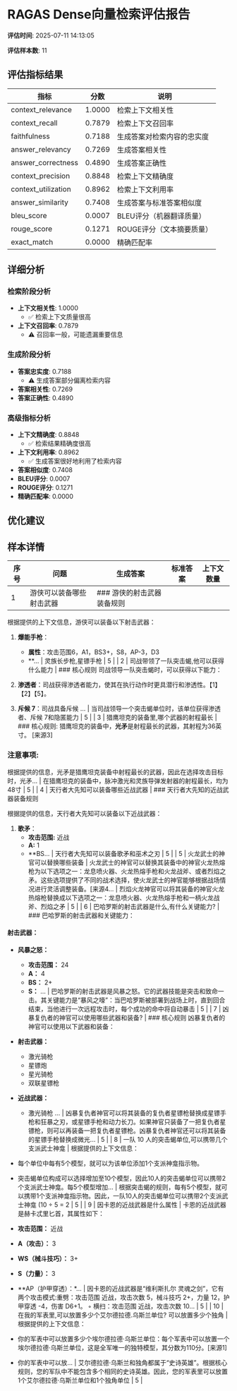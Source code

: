 # RAGAS Dense向量检索评估报告

**评估时间**: 2025-07-11 14:13:05

**评估样本数**: 11

## 评估指标结果

| 指标 | 分数 | 说明 |
|------|------|------|
| context_relevance | 1.0000 | 检索上下文相关性 |
| context_recall | 0.7879 | 检索上下文召回率 |
| faithfulness | 0.7188 | 生成答案对检索内容的忠实度 |
| answer_relevancy | 0.7269 | 生成答案相关性 |
| answer_correctness | 0.4890 | 生成答案正确性 |
| context_precision | 0.8848 | 检索上下文精确度 |
| context_utilization | 0.8962 | 检索上下文利用率 |
| answer_similarity | 0.7408 | 生成答案与标准答案相似度 |
| bleu_score | 0.0007 | BLEU评分（机器翻译质量） |
| rouge_score | 0.1271 | ROUGE评分（文本摘要质量） |
| exact_match | 0.0000 | 精确匹配率 |

## 详细分析

### 检索阶段分析

- **上下文相关性**: 1.0000
  - ✅ 检索上下文质量很高
- **上下文召回率**: 0.7879
  - ⚠️ 召回率一般，可能遗漏重要信息

### 生成阶段分析

- **答案忠实度**: 0.7188
  - ⚠️ 生成答案部分偏离检索内容
- **答案相关性**: 0.7269
- **答案正确性**: 0.4890

### 高级指标分析

- **上下文精确度**: 0.8848
  - ✅ 检索结果精确度很高
- **上下文利用率**: 0.8962
  - ✅ 生成答案很好地利用了检索内容
- **答案相似度**: 0.7408
- **BLEU评分**: 0.0007
- **ROUGE评分**: 0.1271
- **精确匹配率**: 0.0000

## 优化建议


## 样本详情

| 序号 | 问题 | 生成答案 | 标准答案 | 上下文数量 |
|------|------|----------|----------|------------|
| 1 | 游侠可以装备哪些射击武器 | ### 游侠的射击武器装备规则

根据提供的上下文信息，游侠可以装备以下射击武器：

1. **爆能手枪**：
   - **属性**：攻击范围6，A1，BS3+，S8，AP-3，D3
   - **... | 灵族长步枪,星镖手枪 | 5 |
| 2 | 司战带领了一队突击蝎,他可以获得什么能力 | ### 核心规则
司战领导一队突击蝎时，可以获得以下能力：

1. **渗透者**：司战获得渗透者能力，使其在执行动作时更具潜行和渗透性。【1】【2】【5】。

2. **斥候 7**：司战具备斥候 ... | 当司战领导一个突击蝎单位时，该单位获得渗透者、斥候 7和隐匿能力
 | 5 |
| 3 | 猎鹰坦克的装备里,哪个武器的射程最长 | ### 核心规则:
猎鹰坦克的装备中，**光矛**是射程最长的武器，其射程为36英寸。 [来源3]

### 注意事项:
根据提供的信息，光矛是猎鹰坦克装备中射程最长的武器，因此在选择攻击目标时，光矛... | 在猎鹰坦克的装备中，脉冲激光和灵族导弹发射器的射程最长，均为48寸 | 5 |
| 4 | 天行者大先知可以装备哪些近战武器 | ### 天行者大先知的近战武器装备规则

根据提供的信息，天行者大先知可以装备以下近战武器：

1. **歌矛**：
   - **攻击范围:** 近战
   - **A:** 1
   - **BS... | 天行者大先知可以装备歌矛和巫术之刃 | 5 |
| 5 | 火龙武士的神官可以替换哪些装备 | 火龙武士的神官可以替换其装备中的神官火龙热熔枪为以下选项之一：龙息喷火器、火龙热熔手枪和火龙战斧、或者烈焰之矛。这些选项提供了不同的战术选择，使火龙武士的神官能够根据战场情况进行灵活调整装备。[来源4... | 烈焰火龙神官可以将其装备的神官火龙热熔枪替换成以下选项之一：龙息喷火器、火龙热熔手枪和一柄火龙战斧、烈焰之矛 | 5 |
| 6 | 巴哈罗斯的射击武器是什么,有什么关键能力? | ### 巴哈罗斯的射击武器和关键能力：

#### 射击武器：
- **风暴之怒：**
  - **攻击范围：** 24
  - **A：** 4
  - **BS：** 2+
  - **S：** ... | 巴哈罗斯的射击武器是风暴之怒。它的武器技能是突击和致命一击。其关键能力是“暴风之嚎”：当巴哈罗斯被部署到战场上时，直到回合结束，当他进行一次远程攻击时，每个成功的命中将自动暴击 | 5 |
| 7 | 凶暴复仇者的神官可以使用哪些武器和装备? | ### 核心规则
凶暴复仇者的神官可以使用以下武器和装备：
- **射击武器：**
  - 激光骑枪
  - 星镖炮
  - 星光骑枪
  - 双联星镖枪
- **近战武器：**
  - 激光骑枪
 ... | 凶暴复仇者神官可以将其装备的复仇者星镖枪替换成星镖手枪和狂暴之刃，或星镖手枪和动力长刀。如果神官只装备了一把复仇者星镖枪，则可以再装备一把复仇者星镖枪。凶暴复仇者神官还可以将其装备的星镖手枪替换成微光... | 5 |
| 8 | 一队 10 人的突击蝎单位,可以携带几个支派武士神龛 | 根据提供的上下文信息：

- 每个单位中每有5个模型，就可以为该单位添加1个支派神龛指示物。
- 突击蝎单位构成可以选择增加至10个模型，因此10人的突击蝎单位可以携带2个支派武士神龛。每5个模型增加... | 根据突击蝎的规则，每有5个模型，就可以携带1个支派神龛指示物。因此，一队10人的突击蝎单位可以携带2个支派武士神龛 (10 ÷ 5 = 2 | 5 |
| 9 | 因卡恩的近战武器是什么属性 | 卡恩的近战武器是赫卡忒里匕首，其属性如下：
- **攻击范围：** 近战
- **A（攻击）：** 3
- **WS（械斗技巧）：** 3+
- **S（力量）：** 3
- **AP（护甲穿透）：*... | 因卡恩的近战武器是“维利斯扎尔 灵魂之剑”，它有两个攻击模式:重劈：攻击范围 近战，攻击次数 5，械斗技巧 2+，力量 12，护甲穿透 -4，伤害 D6+1。
◦
横扫：攻击范围 近战，攻击次数 10... | 5 |
| 10 | 在我的军表里,可以放置多少个艾尔德拉德.乌斯兰单位? 可以放置多少个独角 | 根据提供的上下文信息：

- 你的军表中可以放置多少个埃尔德拉德·乌斯兰单位：每个军表中可以放置一个埃尔德拉德·乌斯兰单位，这是全军唯一的独特模型，其分数为110分。[来源1]

- 你的军表中可以放... | 艾尔德拉德·乌斯兰和独角都属于“史诗英雄”。根据核心规则，您的军队中不能包含多个相同的史诗英雄。因此，您的军表里可以放置1个艾尔德拉德·乌斯兰单位和1个独角单位 | 5 |
